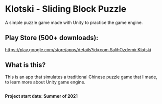 # Klotski - Sliding Block Puzzle

A simple puzzle game made with Unity to practice the game engine.

## Play Store (500+ downloads):
https://play.google.com/store/apps/details?id=com.SalihOzdemir.Klotski

## What is this?

This is an app that simulates a traditional Chinese puzzle game that I made, to learn more about Unity game engine.

##
#### Project start date: Summer of 2021
